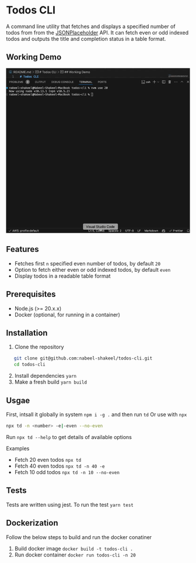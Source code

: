 # Todos CLI

A command line utility that fetches and displays a specified number of todos from from the [JSONPlaceholder](https://jsonplaceholder.typicode.com/) API. It can fetch even or odd indexed todos and outputs the title and completion status in a table format.

## Working Demo
![Todos CLI Demo](./assets/td-demo.gif)

## Features

- Fetches first `n` specified even number of todos, by default `20`
- Option to fetch either even or odd indexed todos, by default `even`
- Display todos in a readable table format

## Prerequisites

- Node.js (>= 20.x.x)
- Docker (optional, for running in a container)

## Installation

1. Clone the repository

```bash
   git clone git@github.com:nabeel-shakeel/todos-cli.git
   cd todos-cli
```

2. Install dependencies `yarn`
3. Make a fresh build `yarn build`

## Usgae

First, intsall it globally in system `npm i -g .` and then run `td`
Or use with `npx`

```bash
npx td -n <number> -e|-even --no-even
```

Run `npx td --help` to get details of available options

Examples

- Fetch 20 even todos `npx td`
- Fetch 40 even todos `npx td -n 40 -e`
- Fetch 10 odd todos `npx td -n 10 --no-even`

## Tests

Tests are written using jest. To run the test `yarn test`

## Dockerization

Follow the below steps to build and run the docker conatiner

1. Build docker image `docker build -t todos-cli .`
2. Run docker container `docker run todos-cli -n 20`
